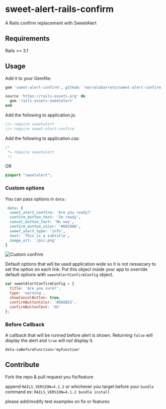 sweet-alert-rails-confirm
=========================

A Rails confirm replacement with SweetAlert

## Requirements
Rails >= 3.1

## Usage

Add it to your Gemfile:
```ruby
gem 'sweet-alert-confirm', github: 'marcelobarreto/sweet-alert-confirm'

source 'https://rails-assets.org' do
  gem 'rails-assets-sweetalert'
end

```

Add the following to application.js:

```javascript
//= require sweetalert
//= require sweet-alert-confirm
```
Add the following to application.css:

```css
/*
 *= require sweetalert
 */
```

OR

```scss
@import "sweetalert";
```

### Custom options


You can pass options in `data:`
```Ruby
 data: {
  sweet_alert_confirm: 'Are you ready?'
  confirm_button_text: 'Im ready',
  cancel_button_text: 'No way',
  confirm_button_color: '#66CD00',
  sweet_alert_type: 'info',
  text: 'This is a subtitle',
  image_url: '/pic.png'
}
```

![Custom confirm](https://cloud.githubusercontent.com/assets/5833678/4653700/14389916-54b0-11e4-9850-14ee970e9345.png)

Default options that will be used application wide so it is not nessecary to set the option on each link. Put this object inside your app to override default options with `sweetAlertConfirmConfig` object.

```Javascript
var sweetAlertConfirmConfig = {
  title: 'Are you sure?',
  type: 'warning',
  showCancelButton: true,
  confirmButtonColor: '#DD6B55',
  confirmButtonText: 'Ok'
};
```

### Before Callback

A callback that will be runned before alert is shown. Returning `false` will display the alert and `true` will _not_ display it.

`data-saBeforeFunction='myFunction'`

## Contribute

Fork the repo & pull request you fix/feature

append `RAILS_VERSION=4.1.2` or whichever you target before your `bundle` command ex: `RAILS_VERSION=4.1.2 bundle install`

please add/modify test examples on fix or features
